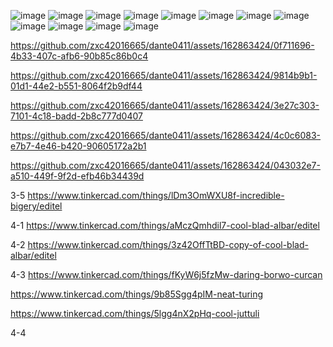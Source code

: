 ![image](https://github.com/zxc42016665/dante0411/assets/162863424/3e608681-08d2-461a-8f82-2d9b03ff410b)
![image](https://github.com/zxc42016665/dante0411/assets/162863424/c767f87a-dd79-40ea-807b-7f931e2d5cf6)
![image](https://github.com/zxc42016665/dante0411/assets/162863424/8e931a3e-a329-483e-a667-0d8c846c8cfc)
![image](https://github.com/zxc42016665/dante0411/assets/162863424/5afed38c-00d8-43c0-92d8-51edb31ee924)
![image](https://github.com/zxc42016665/dante0411/assets/162863424/731414bf-a041-48d7-b183-85ecf053d47c)
![image](https://github.com/zxc42016665/dante0411/assets/162863424/3ed75128-fd89-4b3e-968b-75af3b8cf503)
![image](https://github.com/zxc42016665/dante0411/assets/162863424/d5699379-0a3d-4d8a-8b60-d32a361e3e6a)
![image](https://github.com/zxc42016665/dante0411/assets/162863424/a92ac5fa-22d4-4495-a1d1-4e1682a0aab1)
![image](https://github.com/zxc42016665/dante0411/assets/162863424/f59b7d22-6a09-4dd5-bf85-93fb3a8e096e)
![image](https://github.com/zxc42016665/dante0411/assets/162863424/acd0cd6a-ae01-45d4-840b-abcf34972a05)
![image](https://github.com/zxc42016665/dante0411/assets/162863424/c13a85a7-587b-4ef1-af14-881afcc4a455)
![image](https://github.com/zxc42016665/dante0411/assets/162863424/d1c45469-0773-4252-b6be-6573c618a01b)


https://github.com/zxc42016665/dante0411/assets/162863424/0f711696-4b33-407c-afb6-90b85c86b0c4




https://github.com/zxc42016665/dante0411/assets/162863424/9814b9b1-01d1-44e2-b551-8064f2b9df44



https://github.com/zxc42016665/dante0411/assets/162863424/3e27c303-7101-4c18-badd-2b8c777d0407



https://github.com/zxc42016665/dante0411/assets/162863424/4c0c6083-e7b7-4e46-b420-90605172a2b1



https://github.com/zxc42016665/dante0411/assets/162863424/043032e7-a510-449f-9f2d-efb46b34439d


3-5
https://www.tinkercad.com/things/lDm3OmWXU8f-incredible-bigery/editel

4-1
https://www.tinkercad.com/things/aMczQmhdil7-cool-blad-albar/editel

4-2
https://www.tinkercad.com/things/3z42OffTtBD-copy-of-cool-blad-albar/editel

4-3
https://www.tinkercad.com/things/fKyW6j5fzMw-daring-borwo-curcan

https://www.tinkercad.com/things/9b85Sgg4pIM-neat-turing

https://www.tinkercad.com/things/5lgg4nX2pHq-cool-juttuli

4-4
